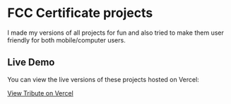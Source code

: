 # FCC Certificate projects

I made my versions of all projects for fun and also tried to make them user friendly for both mobile/computer users. 

## Live Demo

You can view the live versions of these projects hosted on Vercel:

[View Tribute on Vercel](https://tribute-fcc-responsiveweb.vercel.app)
